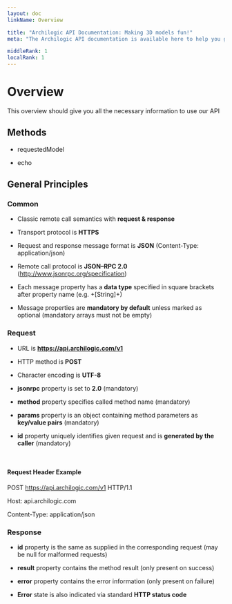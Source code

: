 ```yaml
---
layout: doc
linkName: Overview

title: "Archilogic API Documentation: Making 3D models fun!"
meta: "The Archilogic API documentation is available here to help you get the most out of your Archilogic subscription."

middleRank: 1
localRank: 1
---
```


# Overview

This overview should give you all the necessary information to use our API

## Methods

* requestedModel

* echo

## General Principles

### Common

* Classic remote call semantics with **request & response**

* Transport protocol is **HTTPS**

* Request and response message format is **JSON** (Content-Type: application/json)

* Remote call protocol is **JSON–RPC 2.0** (http://www.jsonrpc.org/specification)

* Each message property has a **data type** specified in square brackets after property name (e.g. +[String]+)

* Message properties are **mandatory by default** unless marked as optional (mandatory arrays must not be empty)

### Request

* URL is **https://api.archilogic.com/v1**

* HTTP method is **POST**

* Character encoding is **UTF-8**

* **jsonrpc** property is set to **2.0** (mandatory)

* **method** property specifies called method name (mandatory)

* **params** property is an object containing method parameters as **key/value pairs** (mandatory)

* **id** property uniquely identifies given request and is **generated by the caller** (mandatory)

<br>

#### Request Header Example

POST https://api.archilogic.com/v1 HTTP/1.1

Host: api.archilogic.com

Content-Type: application/json

### Response

* **id** property is the same as supplied in the corresponding request (may be null for malformed requests)

* **result** property contains the method result (only present on success)

* **error** property contains the error information (only present on failure)

* **Error** state is also indicated via standard **HTTP status code**
